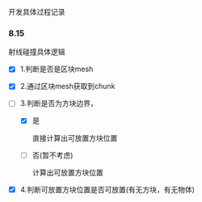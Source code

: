 开发具体过程记录

### 8.15

射线碰撞具体逻辑

- [x] 1.判断是否是区块mesh

- [x] 2.通过区块mesh获取到chunk

- [ ] 3.判断是否为方块边界，

  - [x] 是

    直接计算出可放置方块位置

  - [ ] 否(暂不考虑)

    计算出可放置方块位置

- [x] 4.判断可放置方块位置是否可放置(有无方块，有无物体)

